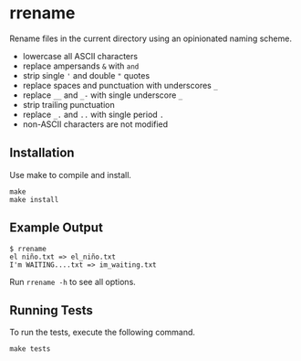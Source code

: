 # rrename

Rename files in the current directory using an opinionated naming scheme.

- lowercase all ASCII characters
- replace ampersands `&` with `and`
- strip single `'` and double `"` quotes
- replace spaces and punctuation with underscores `_`
- replace `__` and `_-` with single underscore `_`
- strip trailing punctuation
- replace `_.` and `..` with single period `.`
- non-ASCII characters are not modified

## Installation

Use make to compile and install.

```shell
make
make install
```
    
## Example Output

```console
$ rrename
el niño.txt => el_niño.txt
I'm WAITING....txt => im_waiting.txt
```

Run `rrename -h` to see all options.

## Running Tests

To run the tests, execute the following command.

```shell
make tests
```
